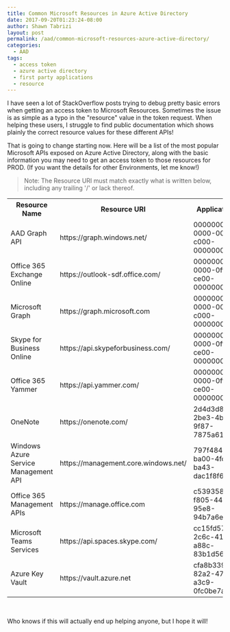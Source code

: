 ```yaml
---
title: Common Microsoft Resources in Azure Active Directory
date: 2017-09-20T01:23:24-08:00
author: Shawn Tabrizi
layout: post
permalink: /aad/common-microsoft-resources-azure-active-directory/
categories:
  - AAD
tags:
  - access token
  - azure active directory
  - first party applications
  - resource
---
```


I have seen a lot of StackOverflow posts trying to debug pretty basic errors when getting an access token to Microsoft Resources. Sometimes the issue is as simple as a typo in the "resource" value in the token request. When helping these users, I struggle to find public documentation which shows plainly the correct resource values for these different APIs!

That is going to change starting now. Here will be a list of the most popular Microsoft APIs exposed on Azure Active Directory, along with the basic information you may need to get an access token to those resources for PROD. (If you want the details for other Environments, let me know!)

> Note: The Resource URI must match exactly what is written below, including any trailing '/' or lack thereof.

<table>
<tbody>
<tr>
<th>Resource Name</th>
<th>Resource URI</th>
<th>Application ID</th>
</tr>
<tr>
<td>AAD Graph API</td>
<td>https://graph.windows.net/</td>
<td>00000002-0000-0000-c000-000000000000</td>
</tr>
<tr>
<td>Office 365 Exchange Online</td>
<td>https://outlook-sdf.office.com/</td>
<td>00000002-0000-0ff1-ce00-000000000000</td>
</tr>
<tr>
<td>Microsoft Graph</td>
<td>https://graph.microsoft.com</td>
<td>00000003-0000-0000-c000-000000000000</td>
</tr>
<tr>
<td>Skype for Business Online</td>
<td>https://api.skypeforbusiness.com/</td>
<td>00000004-0000-0ff1-ce00-000000000000</td>
</tr>
<tr>
<td>Office 365 Yammer</td>
<td>https://api.yammer.com/</td>
<td>00000005-0000-0ff1-ce00-000000000000</td>
</tr>
<tr>
<td>OneNote</td>
<td>https://onenote.com/</td>
<td>2d4d3d8e-2be3-4bef-9f87-7875a61c29de</td>
</tr>
<tr>
<td>Windows Azure Service Management API</td>
<td>https://management.core.windows.net/</td>
<td>797f4846-ba00-4fd7-ba43-dac1f8f63013</td>
</tr>
<tr>
<td>Office 365 Management APIs</td>
<td>https://manage.office.com</td>
<td>c5393580-f805-4401-95e8-94b7a6ef2fc2</td>
</tr>
<tr>
<td>Microsoft Teams Services</td>
<td>https://api.spaces.skype.com/</td>
<td>cc15fd57-2c6c-4117-a88c-83b1d56b4bbe</td>
</tr>
<tr>
<td>Azure Key Vault</td>
<td>https://vault.azure.net</td>
<td>cfa8b339-82a2-471a-a3c9-0fc0be7a4093</td>
</tr>
</tbody>
</table>
<br/>

Who knows if this will actually end up helping anyone, but I hope it will!